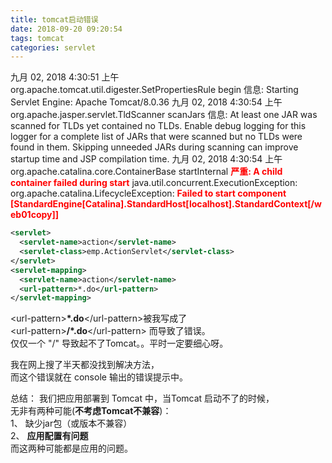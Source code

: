 ```yaml
---
title: tomcat启动错误
date: 2018-09-20 09:20:54
tags: tomcat
categories: servlet
---
```

九月 02, 2018 4:30:51 上午 org.apache.tomcat.util.digester.SetPropertiesRule begin
信息: Starting Servlet Engine: Apache Tomcat/8.0.36
九月 02, 2018 4:30:54 上午 org.apache.jasper.servlet.TldScanner scanJars
信息: At least one JAR was scanned for TLDs yet contained no TLDs. Enable debug logging for this logger for a complete list of JARs that were scanned but no TLDs were found in them. Skipping unneeded JARs during scanning can improve startup time and JSP compilation time.
九月 02, 2018 4:30:54 上午 org.apache.catalina.core.ContainerBase startInternal
**<font color=red>严重: A child container failed during start</font>**
java.util.concurrent.ExecutionException: org.apache.catalina.LifecycleException:
**<font color=red>Failed to start component [StandardEngine[Catalina].StandardHost[localhost].StandardContext[/web01copy]]</font>**

```xml
<servlet>
  <servlet-name>action</servlet-name>
  <servlet-class>emp.ActionServlet</servlet-class>
</servlet>
<servlet-mapping>
  <servlet-name>action</servlet-name>
  <url-pattern>*.do</url-pattern>
</servlet-mapping>
```
<url-pattern\>**\*.do**</url-pattern\>被我写成了  
 <url-pattern\>**/\*.do**</url-pattern\>  而导致了错误。  
 仅仅一个 "/" 导致起不了Tomcat。。平时一定要细心呀。  


我在网上搜了半天都没找到解决方法，  
而这个错误就在 console 输出的错误提示中。  

总结：
我们把应用部署到 Tomcat 中，当Tomcat 启动不了的时候，  
无非有两种可能(**不考虑Tomcat不兼容**)：    
1、 缺少jar包（或版本不兼容）  
2、 **应用配置有问题**  
而这两种可能都是应用的问题。  
